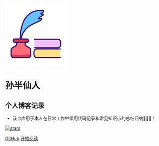 ![logo](_media/logo.png)

# 孙半仙人

## 个人博客记录

- 该仓库用于本人在日常工作中常用代码记录和常见知识点的总结归纳👨🏻‍💻！
    
[![stars](https://badgen.net/github/stars/sunhhw/sunhhw.github.io?icon=github&color=4ab8a1)](https://github.com/sunhhw/sunhhw.github.io) 

[GitHub](<https://github.com/sunhhw/sunhhw.github.io>)
[开始阅读](README.md)